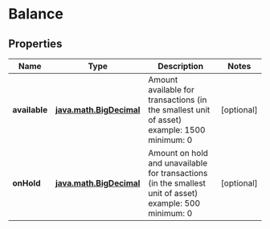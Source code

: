 
# Balance

## Properties
| Name | Type | Description | Notes |
| ------------ | ------------- | ------------- | ------------- |
| **available** | [**java.math.BigDecimal**](java.math.BigDecimal.md) | Amount available for transactions (in the smallest unit of asset) example: 1500 minimum: 0 |  [optional] |
| **onHold** | [**java.math.BigDecimal**](java.math.BigDecimal.md) | Amount on hold and unavailable for transactions (in the smallest unit of asset) example: 500 minimum: 0 |  [optional] |



